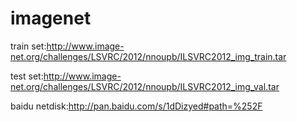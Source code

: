 # imagenet

train set:http://www.image-net.org/challenges/LSVRC/2012/nnoupb/ILSVRC2012_img_train.tar

test set:http://www.image-net.org/challenges/LSVRC/2012/nnoupb/ILSVRC2012_img_val.tar

baidu netdisk:http://pan.baidu.com/s/1dDizyed#path=%252F
